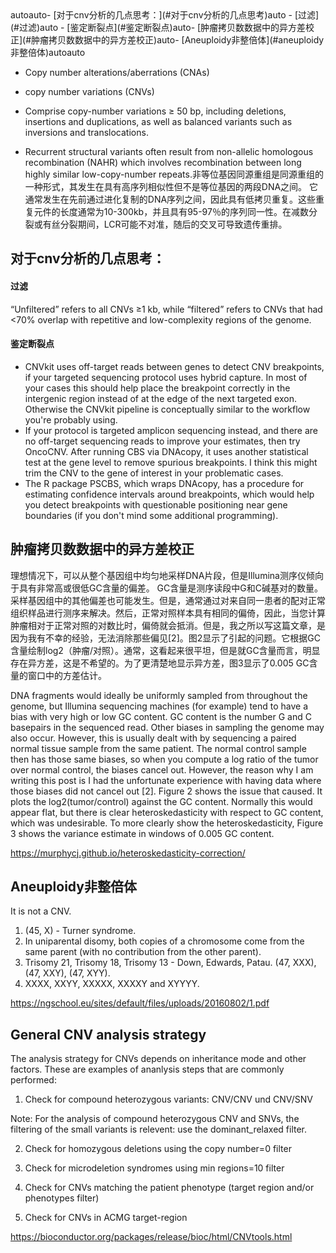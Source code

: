 
<!-- TOC -->autoauto- [对于cnv分析的几点思考：](#对于cnv分析的几点思考)auto        - [过滤](#过滤)auto        - [鉴定断裂点](#鉴定断裂点)auto- [肿瘤拷贝数数据中的异方差校正](#肿瘤拷贝数数据中的异方差校正)auto- [Aneuploidy非整倍体](#aneuploidy非整倍体)autoauto<!-- /TOC -->


+ Copy number alterations/aberrations (CNAs)
+ copy number variations (CNVs) 

+ Comprise  copy-number variations ≥ 50 bp, including deletions, insertions and duplications, as well as balanced variants such as inversions and translocations.

+ Recurrent structural variants often result from non-allelic homologous recombination (NAHR) which involves recombination between long highly similar low-copy-number repeats.非等位基因同源重组是同源重组的一种形式，其发生在具有高序列相似性但不是等位基因的两段DNA之间。 它通常发生在先前通过进化复制的DNA序列之间，因此具有低拷贝重复。这些重复元件的长度通常为10-300kb，并且具有95-97％的序列同一性。在减数分裂或有丝分裂期间，LCR可能不对准，随后的交叉可导致遗传重排。

## 对于cnv分析的几点思考：
#### 过滤
“Unfiltered” refers to all CNVs ≥1 kb, while “filtered” refers to CNVs that had <70% overlap with repetitive and low-complexity regions of the genome.

#### 鉴定断裂点
+ CNVkit uses off-target reads between genes to detect CNV breakpoints, if your targeted sequencing protocol uses hybrid capture. In most of your cases this should help place the breakpoint correctly in the intergenic region instead of at the edge of the next targeted exon. Otherwise the CNVkit pipeline is conceptually similar to the workflow you're probably using.
+ If your protocol is targeted amplicon sequencing instead, and there are no off-target sequencing reads to improve your estimates, then try OncoCNV. After running CBS via DNAcopy, it uses another statistical test at the gene level to remove spurious breakpoints. I think this might trim the CNV to the gene of interest in your problematic cases.
+ The R package PSCBS, which wraps DNAcopy, has a procedure for estimating confidence intervals around breakpoints, which would help you detect breakpoints with questionable positioning near gene boundaries (if you don't mind some additional programming).

## 肿瘤拷贝数数据中的异方差校正
理想情况下，可以从整个基因组中均匀地采样DNA片段，但是Illumina测序仪倾向于具有非常高或很低GC含量的偏差。 GC含量是测序读段中G和C碱基对的数量。采样基因组中的其他偏差也可能发生。但是，通常通过对来自同一患者的配对正常组织样品进行测序来解决。然后，正常对照样本具有相同的偏倚，因此，当您计算肿瘤相对于正常对照的对数比时，偏倚就会抵消。但是，我之所以写这篇文章，是因为我有不幸的经验，无法消除那些偏见[2]。图2显示了引起的问题。它根据GC含量绘制log2（肿瘤/对照）。通常，这看起来很平坦，但是就GC含量而言，明显存在异方差，这是不希望的。为了更清楚地显示异方差，图3显示了0.005 GC含量的窗口中的方差估计。

DNA fragments would ideally be uniformly sampled from throughout the genome, but Illumina sequencing machines (for example) tend to have a bias with very high or low GC content. GC content is the number G and C basepairs in the sequenced read. Other biases in sampling the genome may also occur. However, this is usually dealt with by sequencing a paired normal tissue sample from the same patient. The normal control sample then has those same biases, so when you compute a log ratio of the tumor over normal control, the biases cancel out. However, the reason why I am writing this post is I had the unfortunate experience with having data where those biases did not cancel out [2]. Figure 2 shows the issue that caused. It plots the log2(tumor/control) against the GC content. Normally this would appear flat, but there is clear heteroskedasticity with respect to GC content, which was undesirable. To more clearly show the heteroskedasticity, Figure 3 shows the variance estimate in windows of 0.005 GC content.

https://murphycj.github.io/heteroskedasticity-correction/

## Aneuploidy非整倍体
It is not a CNV.
1. (45, X) - Turner syndrome.
2. In uniparental disomy, both copies of a chromosome
come from the same parent (with no contribution from
the other parent).
3. Trisomy 21, Trisomy 18, Trisomy 13 - Down, Edwards,
Patau. (47, XXX), (47, XXY), (47, XYY).
4. XXXX, XXYY, XXXXX, XXXXY and XYYYY.


https://ngschool.eu/sites/default/files/uploads/20160802/1.pdf


## General CNV analysis strategy
The analysis strategy for CNVs depends on inheritance mode and other factors.
These are examples of ananlysis steps that are commonly performed:

1. Check for compound heterozygous variants: CNV/CNV und CNV/SNV

Note: For the analysis of compound heterozygous CNV and SNVs, the filtering of the small variants is relevent: use the dominant_relaxed filter.

2. Check for homozygous deletions using the copy number=0 filter

3. Check for microdeletion syndromes using min regions=10 filter

4. Check for CNVs matching the patient phenotype (target region and/or phenotypes filter)

5. Check for CNVs in ACMG target-region



https://bioconductor.org/packages/release/bioc/html/CNVtools.html
